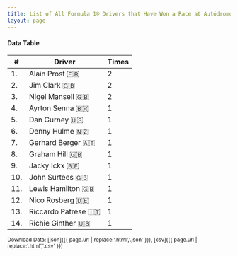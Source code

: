 ```yaml
---
title: List of All Formula 1® Drivers that Have Won a Race at Autódromo Hermanos Rodríguez
layout: page
---
```


<canvas id="chart" width="400" height="180"></canvas>
<script>
var data = {
    "datasets": [
        {
            "backgroundColor": "#f3a935",
            "borderColor": "#f68639",
            "borderWidth": 1,
            "data": [
                2.0,
                2.0,
                2.0,
                1.0,
                1.0,
                1.0,
                1.0,
                1.0,
                1.0,
                1.0,
                1.0,
                1.0,
                1.0,
                1.0
            ],
            "label": "Times"
        }
    ],
    "labels": [
        "Alain Prost",
        "Jim Clark",
        "Nigel Mansell",
        "Ayrton Senna",
        "Dan Gurney",
        "Denny Hulme",
        "Gerhard Berger",
        "Graham Hill",
        "Jacky Ickx",
        "John Surtees",
        "Lewis Hamilton",
        "Nico Rosberg",
        "Riccardo Patrese",
        "Richie Ginther"
    ]
};
var options = {
  legend: {
    display: false
  },
  scales: {
    xAxes: [{
      ticks: {
        beginAtZero: true,
        maxRotation: 180,
        display: window.innerWidth > 800
      }
    }],
    yAxes: [{
      ticks: {
        beginAtZero: true
      }
    }]
  },
  onResize: function(chart, size) {
    chart.options.scales.xAxes[0].ticks.display = size.width > 800;
  }
};
new Chart("chart", {
    data: data,
    type: 'bar',
    options: options
});
</script>



#### Data Table

| # | Driver | Times |
|--|--|--|
| 1. | Alain Prost 🇫🇷 | 2 |
| 2. | Jim Clark 🇬🇧 | 2 |
| 3. | Nigel Mansell 🇬🇧 | 2 |
| 4. | Ayrton Senna 🇧🇷 | 1 |
| 5. | Dan Gurney 🇺🇸 | 1 |
| 6. | Denny Hulme 🇳🇿 | 1 |
| 7. | Gerhard Berger 🇦🇹 | 1 |
| 8. | Graham Hill 🇬🇧 | 1 |
| 9. | Jacky Ickx 🇧🇪 | 1 |
| 10. | John Surtees 🇬🇧 | 1 |
| 11. | Lewis Hamilton 🇬🇧 | 1 |
| 12. | Nico Rosberg 🇩🇪 | 1 |
| 13. | Riccardo Patrese 🇮🇹 | 1 |
| 14. | Richie Ginther 🇺🇸 | 1 |

<small>Download Data: [json]({{ page.url | replace:'.html','.json' }}), [csv]({{ page.url | replace:'.html','.csv' }})</small>
